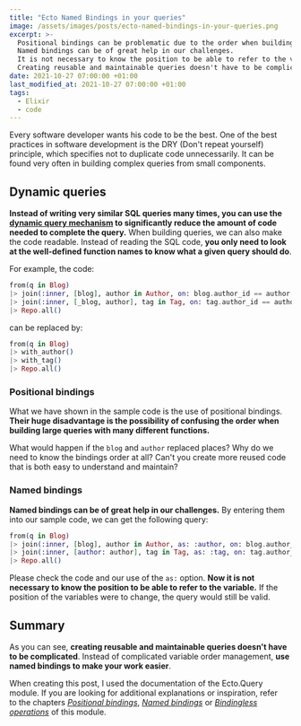 ```yaml
---
title: "Ecto Named Bindings in your queries"
image: /assets/images/posts/ecto-named-bindings-in-your-queries.png
excerpt: >-
  Positional bindings can be problematic due to the order when building large queries with many different functions.
  Named bindings can be of great help in our challenges.
  It is not necessary to know the position to be able to refer to the variable.
  Creating reusable and maintainable queries doesn't have to be complicated.
date: 2021-10-27 07:00:00 +01:00
last_modified_at: 2021-10-27 07:00:00 +01:00
tags:
  - Elixir
  - code
---
```


  Every software developer wants his code to be the best.
  One of the best practices in software development is the DRY (Don't repeat yourself) principle, which specifies not to duplicate code unnecessarily.
  It can be found very often in building complex queries from small components.

## Dynamic queries

  **Instead of writing very similar SQL queries many times, you can use the [dynamic query mechanism](<{% post_url 2021-09-15-dynamic-queries-in-ecto%}>) to significantly reduce the amount of code needed to complete the query.**
  When building queries, we can also make the code readable.
  Instead of reading the SQL code, **you only need to look at the well-defined function names to know what a given query should do**.

  For example, the code:
  ```elixir
  from(q in Blog)
  |> join(:inner, [blog], author in Author, on: blog.author_id == author.id)
  |> join(:inner, [_blog, author], tag in Tag, on: tag.author_id == author.id)
  |> Repo.all()
  ```

  can be replaced by:

  ```elixir
  from(q in Blog)
  |> with_author()
  |> with_tag()
  |> Repo.all()
  ```

### Positional bindings

  What we have shown in the sample code is the use of positional bindings.
  **Their huge disadvantage is the possibility of confusing the order when building large queries with many different functions.**

  What would happen if the `blog` and `author` replaced places?
  Why do we need to know the bindings order at all?
  Can't you create more reused code that is both easy to understand and maintain?

### Named bindings

  **Named bindings can be of great help in our challenges.**
  By entering them into our sample code, we can get the following query:

  ```elixir
  from(q in Blog)
  |> join(:inner, [blog], author in Author, as: :author, on: blog.author_id == author.id)
  |> join(:inner, [author: author], tag in Tag, as: :tag, on: tag.author_id == author.id)
  |> Repo.all()
  ```

  Please check the code and our use of the `as:` option.
  **Now it is not necessary to know the position to be able to refer to the variable.**
  If the position of the variables were to change, the query would still be valid.

## Summary

  As you can see, **creating reusable and maintainable queries doesn't have to be complicated**.
  Instead of complicated variable order management, **use named bindings to make your work easier**.

  When creating this post, I used the documentation of the Ecto.Query module.
  If you are looking for additional explanations or inspiration, refer to the chapters *[Positional bindings](https://hexdocs.pm/ecto/Ecto.Query.html#module-positional-bindings)*, *[Named bindings](https://hexdocs.pm/ecto/Ecto.Query.html#module-named-bindings)* or *[Bindingless operations](https://hexdocs.pm/ecto/Ecto.Query.html#module-bindingless-operations)* of this module.
